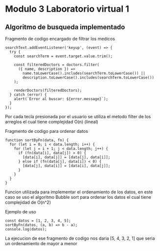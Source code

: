 # Modulo 3 Laboratorio virtual 1

## Algoritmo de busqueda implementado

Fragmento de codigo encargado de filtrar los medicos

```
searchText.addEventListener('keyup', (event) => {
  try {
    const searchTerm = event.target.value.trim();

    const filteredDoctors = doctors.filter(
      ({ name, description }) =>
        name.toLowerCase().includes(searchTerm.toLowerCase()) ||
        description.toLowerCase().includes(searchTerm.toLowerCase())
    );

    renderDoctors(filteredDoctors);
  } catch (error) {
    alert(`Error al buscar: ${error.message}`);
  }
});
```

Por cada tecla presionada por el usuario se utiliza el metodo filter de los arreglos el cual tiene complejidad O(n) (lineal)

Fragmento de codigo para ordenar datos

```
function sortByFn(data, fn) {
  for (let i = 0; i < data.length; i++) {
    for (let j = i + 1; j < data.length; j++) {
      if (fn(data[i], data[j]) > 0) {
        [data[i], data[j]] = [data[j], data[i]];
      } else if (fn(data[j], data[i]) < 0) {
        [data[j], data[i]] = [data[i], data[j]];
      }
    }
  }
}
```

Funcion utilizada para implementar el ordenamiento de los datos, en este caso se uso el algoritmo Bubble sort para ordenar los datos el cual tiene complejidad de O(n^2)

Ejemplo de uso

```
const datos = [1, 2, 3, 4, 5];
sortByFn(datos, (a, b) => b - a);
console.log(datos);
```

La ejecucion de ese fragmento de codigo nos daria [5, 4, 3, 2, 1] que seria un ordenamiento de mayor a menor
